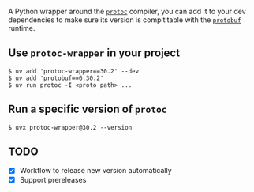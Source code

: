 A Python wrapper around the [`protoc`](https://github.com/protocolbuffers/protobuf) compiler, you can add it to your dev dependencies to make sure its version
is compititable with the [`protobuf`](https://pypi.org/project/protobuf/) runtime.

## Use `protoc-wrapper` in your project

```console
$ uv add 'protoc-wrapper==30.2' --dev
$ uv add 'protobuf==6.30.2'
$ uv run protoc -I <proto path> ...
```

## Run a specific version of `protoc`

```console
$ uvx protoc-wrapper@30.2 --version
```

## TODO

- [x] Workflow to release new version automatically
- [X] Support prereleases

